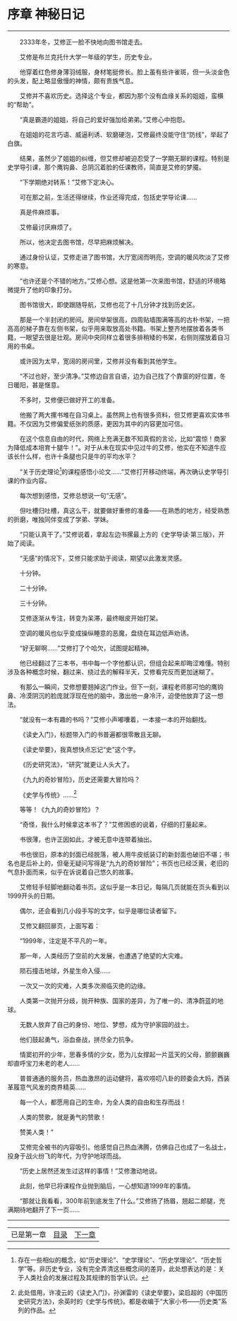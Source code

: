 # 序章 神秘日记
**************************************************

  2333年冬，艾修正一脸不快地向图书馆走去。

  艾修是布兰克托什大学一年级的学生，历史专业。

  他穿着红色修身薄羽绒服，身材笔挺修长。脸上虽有些许雀斑，但一头淡金色的头发，配上略显傲慢的神情，颇有贵族气息。

  艾修并不喜欢历史。选择这个专业，都因为那个没有血缘关系的姐姐，蛮横的“帮助”。

  “真是霸道的姐姐，将自己的爱好强加给弟弟。”艾修心中抱怨。

  在姐姐的花言巧语、威逼利诱、软磨硬泡，艾修最终没能守住“防线”，举起了白旗。

  结果，虽然少了姐姐的纠缠，但艾修却被迫忍受了一学期无聊的课程。特别是史学导引课，那个鹰钩鼻、总阴沉着脸的任课教师，简直是艾修的梦魇。

  “下学期绝对转系！”艾修下定决心。

  可在那之前，生活还得继续，作业还得完成，包括史学导论课……

  真是件麻烦事。

  艾修最讨厌麻烦了。

  所以，他决定去图书馆，尽早把麻烦解决。

  通过身份认证，艾修走进了图书馆，大厅宽阔而明亮，空调的暖风吹淡了艾修的寒意。

  “也许还是个不错的地方。”艾修心想。这是他第一次来图书馆，舒适的环境略微提升了他的印象打分。

  图书馆很大，即使跟随导航，艾修也花了十几分钟才找到历史区。

  那是一个半封闭的房间。房间举架很高，四周贴墙围满等高的古朴书架，一把高高的梯子靠在左侧书架，似乎用来取放高处书籍。书架上整齐地摆放着各类书籍，一眼望去很是壮观。房间中央同样立着很多排稍矮的书架，右侧则摆放着自习用的书桌。

  或许因为太早，宽阔的房间里，艾修并没有看到其他学生。

  “不过也好，至少清净。”艾修边自言自语，边为自己找了个靠窗的好位置，冬日暖阳，甚是惬意。

  不多时，艾修便已做好开工的准备。

  他搬了两大摞书堆在自习桌上。虽然网上也有很多资料，但艾修更喜欢实体书籍。不仅因为艾修偏爱纸张的质感，更因为其中的内容更加可信。

  在这个信息自由的时代，网络上充满无数不知真假的言论，比如“震惊！商家为降低成本培育十腿牛！”。对于从未在现实中见过牛的艾修，他实在不知道牛应该长什么样，也许十条腿也只是牛的平均水平？

  “关于历史理论[^theory]的课程感悟小论文……”艾修打开移动终端，再次确认史学导引课的作业内容。

  每次想到感悟，艾修总想说一句“无感”。

  但吐槽归吐槽，真这么干，就要做好重修的准备——在熟悉的地方，经受熟悉的折磨，唯独同伴变成了学弟、学妹。

  “只能认真干了。”艾修说着，拿起左边书摞最上方的《史学导读·第三版》，开始了阅读。

  “无感”的情况下，艾修只能求助于阅读，期望以此激发灵感。

  十分钟。

  二十分钟。

  三十分钟。

  艾修逐渐从专注，转变为呆滞，最终眼皮开始打架。

  空调的暖风也似乎变成操纵睡意的恶魔，盘绕在耳边低声劝诱。

  “好无聊啊……”艾修打了个哈欠，试图提起精神。

  他已经翻过了三本书，书中每一个字他都认识，但组合起来却晦涩难懂。特别涉及各种概念时候，翻过来、绕过去的解释半天，艾修看完反而更加迷糊了。

  有那么一瞬间，艾修想要翘掉这门作业。但下一刻，课程老师那可怕的鹰钩鼻、冷漠阴沉的脸庞就浮现在他的脑中，激出他一身冷汗，迫使他放弃了这一想法。

  “就没有一本有趣的书吗？”艾修小声嘟囔着，一本接一本的开始翻找。

  《读史入门》，标题带入门的书普遍都很零散且无聊。

  《读史举要》，我真想快点忘记“史”这个字。

  《历史研究法》，“研究”就更让人头大了。

  《九九的奇妙冒险》，历史还需要大冒险吗？

  《史学与传统》……[^book]

  等等！《九九的奇妙冒险》？

  “奇怪，我什么时候拿这本书了？”艾修困惑的说着，仔细的打量起来。

  书很薄，也许正因如此，才被无意中连带着抽出。

  书也很旧，原本的封面已经脱落，被人用牛皮纸装订的新封面也破旧不堪；书名也是后补上的，但毫无疑问写得是“九九的奇妙冒险”；书页也已经泛黄，老旧的气息扑面而来，似乎在诉说着自己悠久的故事。

  艾修轻手轻脚地翻动着书页。这似乎是一本日记，每隔几页就能在页头看到以1999开头的日期。

  偶尔，还会看到几小段手写的文字，似乎是哪位读者留下。

  艾修又翻回扉页，上面写着：

  “1999年，注定是不平凡的一年。

  那一年，人类经历了空前的大发展，也遭遇了绝望的大灾难。

  陨石撞击地球，外星生命入侵……

  一次又一次的灾难，人类多次濒临灭绝的边缘。

  人类第一次抛开分歧，抛开种族、国家的差异，为了唯一的、清净蔚蓝的地球。

  无数人放弃了自己的身份、地位、梦想，成为守护家园的战士。

  他们鼓起勇气，浴血奋战，拼尽全力抗争。

  情窦初开的少年，思春多情的少女，愿为儿女撑起一片蓝天的父母，颤颤巍巍却直呼宝刀未老的老人……

  普普通通的服务员，热血激昂的运动健将，喜欢唠叨八卦的顾委会大妈，西装革履意气风发的商界精英……

  每一个人，都愿用自己的生命，为全人类的自由和生存而战！

  人类的赞歌，就是勇气的赞歌！

  赞美人类！”

  艾修完全被书的内容吸引。他感觉自己热血沸腾，仿佛自己也成了一名战士，投身于战火纷飞的年代，为守护地球而战。

  “历史上居然还发生过这样的事情！”艾修激动地说。

  此刻，他早已将课程作业抛到脑后，一心想知道1999年的事情。

  “那就让我看看，300年前到底发生了什么。”艾修扬了扬眉，翘起二郎腿，充满期待地翻开了下一页……

[^theory]:存在一些相似的概念，如“历史理论”、“史学理论”、“历史学理论”、“历史哲学”等。非历史专业，没有完全弄清这些概念间的差异，此处想表达的是：关于人类社会的发展过程及其规律的哲学认识。
[^book]:此处借用，许凌云的《读史入门》，孙渊雷的《读史举要》，梁启超的《中国历史研究方法》，余英时的《史学与传统》。都是收编于“大家小书——历史类”系列的作品。

**************************************************

| | | |
|:-:|:-:|:-:|
|已是第一章|[目录](../index)|[下一章](001)|
